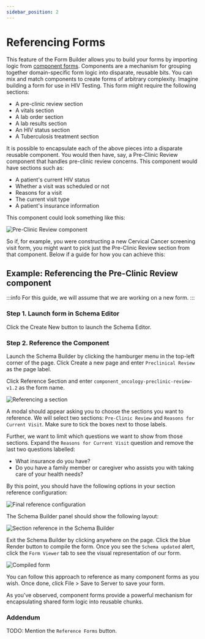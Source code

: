 ```yaml
---
sidebar_position: 2
---
```


# Referencing Forms

This feature of the Form Builder allows you to build your forms by importing logic from [component forms](/getting-started/core-concepts#components). Components are a mechanism for grouping together domain-specific form logic into disparate, reusable bits. You can mix and match components to create forms of arbitrary complexity. Imagine building a form for use in HIV Testing. This form might require the following sections:

- A pre-clinic review section
- A vitals section
- A lab order section
- A lab results section
- An HIV status section
- A Tuberculosis treatment section

It is possible to encapsulate each of the above pieces into a disparate reusable component. You would then have, say, a Pre-Clinic Review component that handles pre-clinic review concerns. This component would have sections such as:

- A patient's current HIV status
- Whether a visit was scheduled or not
- Reasons for a visit
- The current visit type
- A patient's insurance information

This component could look something like this:

![Pre-Clinic Review component](/img/pre-clinic-review-component.png)

So if, for example, you were constructing a new Cervical Cancer screening visit form, you might want to pick just the Pre-Clinic Review section from that component. Below if a guide for how you can achieve this:

## Example: Referencing the Pre-Clinic Review component

:::info
For this guide, we will assume that we are working on a new form.
:::

### Step 1. Launch form in Schema Editor

Click the Create New button to launch the Schema Editor.

### Step 2. Reference the Component

Launch the Schema Builder by clicking the hamburger menu in the top-left corner of the page. Click Create a new page and enter `Preclinical Review` as the page label.

Click Reference Section and enter `component_oncology-preclinic-review-v1.2` as the form name.

![Referencing a section](/img/referencing-a-section.png)

A modal should appear asking you to choose the sections you want to reference. We will select two sections:
`Pre-Clinic Review` and `Reasons for Current Visit`. Make sure to tick the boxes next to those labels.

Further, we want to limit which questions we want to show from those sections. Expand the `Reasons for Current Visit` question and remove the last two questions labelled:

- What insurance do you have?
- Do you have a family member or caregiver who assists you with taking care of your health needs?

By this point, you should have the following options in your section reference configuration:

![Final reference configuration](/img/completed-section-reference.png)

The Schema Builder panel should show the following layout:

![Section reference in the Schema Builder](/img/section-reference-view.png)

Exit the Schema Builder by clicking anywhere on the page. Click the blue Render button to compile the form. Once you see the `Schema updated` alert, click the `Form Viewer` tab to see the visual representation of our form.

![Compiled form](/img/compiled-form.png)

You can follow this approach to reference as many component forms as you wish. Once done, click File > Save to Server to save your form.

As you've observed, component forms provide a powerful mechanism for encapsulating shared form logic into reusable chunks.

### Addendum

TODO: Mention the `Reference Forms` button.
